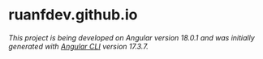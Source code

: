 # ruanfdev.github.io

###### This project is being developed on Angular version 18.0.1 and was initially generated with [Angular CLI](https://github.com/angular/angular-cli) version 17.3.7.
